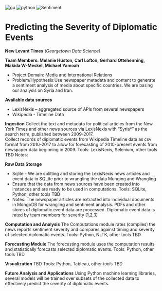 
![gu](https://pbs.twimg.com/profile_images/1899483763/GU_AbbreviatedMark_twitter_normal.png)
![python](https://www.python.org/static/favicon.ico)
![Sentiment](https://git.gitbook.com/raw/caiomsouza/u-tad-final-project/master/images/icon-sentiment.png?token=Y2Fpb21zb3V6YTo5YTllZmJhYi03NDg5LTQ4YTUtYThjMy05MDM2Yjc5ODgyMmM%3D)

# **Predicting the Severity of Diplomatic Events** 
**New Levant Times** *(Georgetown Data Science)*

**Team Members: Melanie Huston, Carl Lofton, Gerhard Ottehenning, Makida W-Meskel, Michael Yamoah** <br>
- Project Domain: Media and International Relations
- Problem/Hypothesis:Use newspaper metadata and content to generate a sentiment analysis of media about specific countries. We are basing our analysis on Syria and Iran. 

**Available data sources**
- LexisNexis – aggregated source of APIs from several newspapers
- Wikipedia -  Timeline Data
 
**Ingestion**
Collect the text and metadata for political articles from the New York Times and other news sources via LexisNexis with “Syria*” as the search term, published between 2009-2017. <br>
Collect records of diplomatic events from Wikipedia Timeline data as csv format from 2010-2017 to allow for forecasting of 2010-present events from newspaper data beginning in 2009.
Tools: LexisNexis, Selenium, other tools TBD
Notes: 

**Raw Data Storage**
- Sqlite - We are splitting and storing the LexisNexis news articles and event data in SQLite prior to wrangling the data
Munging and Wrangling 
- Ensure that the data from news sources have been created into instances and are ready to be used in computations.
Tools: SQLite, Python, other tools TBD
- Notes: The newspaper articles are extracted into individual documents in MongoDB for wrangling and sentiment analysis. 
PDFs and other stores of diplomatic event data are processed. Diplomatic event data is rated by team members for severity (1,2,3)

**Computation and Analysis**
The Computations module rates (compiles) the news reports sentiment severity and compares against timing and severity of selected diplomatic events. 
Tools: Python, NLTK, other tools TBD

**Forecasting Module** 
The forecasting module uses the computation results and statistically forecasts selected diplomatic events.
Tools: Python, other tools TBD

**Visualization**
TBD
Tools: Python, Tableau, other tools TBD

**Future Analysis and Applications**
Using Python machine learning libraries, several models will be trained over subsets of the collected data to effectively predict the severity of diplomatic events.

